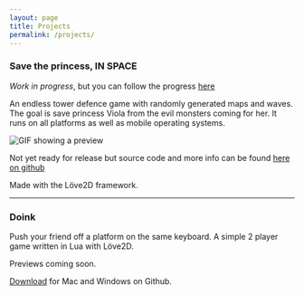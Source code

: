 ```yaml
---
layout: page
title: Projects 
permalink: /projects/
---
```


### Save the princess, IN SPACE
*Work in progress*, but you can follow the progress [here](https://github.com/KaffeDiem/TowerDefence/projects/1)

An endless tower defence game with randomly generated maps and waves. The goal is save
princess Viola from the evil monsters coming for her. It runs on all platforms
as well as mobile operating systems.

![GIF showing a preview](/images/save_the_princess.gif "Save the princess, IN
SPACE")

Not yet ready for release but source code and more info can be found [here on github](https://github.com/KaffeDiem/TowerDefence)

Made with the Löve2D framework.

---

### Doink

Push your friend off a platform on the same keyboard.
A simple 2 player game written in Lua with Löve2D.

Previews coming soon.

[Download](https://github.com/KaffeDiem/Doink/releases "Go to Github releases") for Mac and Windows on Github.

